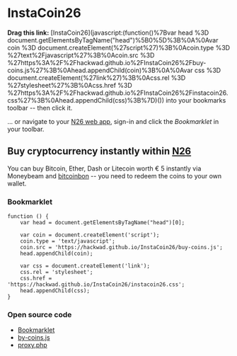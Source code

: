 # InstaCoin26

**Drag this link:** [InstaCoin26](javascript:(function()%7Bvar head %3D document.getElementsByTagName("head")%5B0%5D%3B%0A%0Avar coin %3D document.createElement(%27script%27)%3B%0Acoin.type %3D %27text%2Fjavascript%27%3B%0Acoin.src %3D %27https%3A%2F%2Fhackwad.github.io%2FInstaCoin26%2Fbuy-coins.js%27%3B%0Ahead.appendChild(coin)%3B%0A%0Avar css %3D document.createElement(%27link%27)%3B%0Acss.rel %3D %27stylesheet%27%3B%0Acss.href %3D %27https%3A%2F%2Fhackwad.github.io%2FInstaCoin26%2Finstacoin26.css%27%3B%0Ahead.appendChild(css)%3B%7D)()) into your bookmarks toolbar -- then click it.

... or navigate to your [N26 web app](https://my.n26.com), sign-in and click the <em>Bookmarklet</em> in your toolbar.


## Buy cryptocurrency instantly within [N26](https://n26.com)

You can buy Bitcoin, Ether, Dash or Litecoin worth € 5 instantly via Moneybeam and [bitcoinbon](https://bitcoinbon.at) -- you need to redeem the coins to your own wallet.


### Bookmarklet

```
function () {
    var head = document.getElementsByTagName("head")[0];

    var coin = document.createElement('script');
    coin.type = 'text/javascript';
    coin.src = 'https://hackwad.github.io/InstaCoin26/buy-coins.js';
    head.appendChild(coin);

    var css = document.createElement('link');
    css.rel = 'stylesheet';
    css.href = 'https://hackwad.github.io/InstaCoin26/instacoin26.css';
    head.appendChild(css);
}
```

### Open source code

* [Bookmarklet](https://github.com/HackWAD/InstaCoin26/tree/master/docs/bookmarklet.js)
* [by-coins.js](https://github.com/HackWAD/InstaCoin26/tree/master/docs/buy-coins.js)
* [proxy.php](https://github.com/HackWAD/InstaCoin26/tree/master/api/proxy.php)
